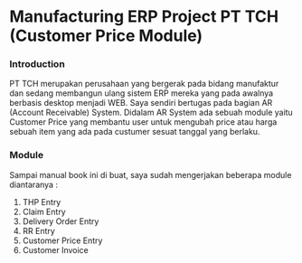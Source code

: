 # Manufacturing ERP Project PT TCH (Customer Price Module)
### Introduction
PT TCH merupakan perusahaan yang bergerak pada bidang manufaktur dan sedang membangun ulang sistem ERP mereka yang pada awalnya berbasis desktop menjadi WEB. Saya sendiri bertugas pada bagian AR (Account Receivable) System.
Didalam AR System ada sebuah module yaitu Customer Price yang membantu user untuk mengubah price atau harga sebuah item yang ada pada custumer sesuat tanggal yang berlaku. 

### Module
Sampai manual book ini di buat, saya sudah mengerjakan beberapa module diantaranya :
1. THP Entry 
1. Claim Entry
1. Delivery Order Entry
1. RR Entry
1. Customer Price Entry
1. Customer Invoice
